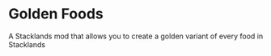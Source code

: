 # Golden Foods

A Stacklands mod that allows you to create a golden variant of every food in Stacklands